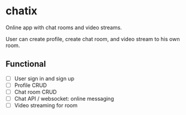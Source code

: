 # chatix
Online app with chat rooms and video streams.

User can create profile, create chat room, and video stream to his own room.

## Functional
- [ ] User sign in and sign up
- [ ] Profile CRUD
- [ ] Chat room CRUD
- [ ] Chat API / websocket: online messaging
- [ ] Video streaming for room
